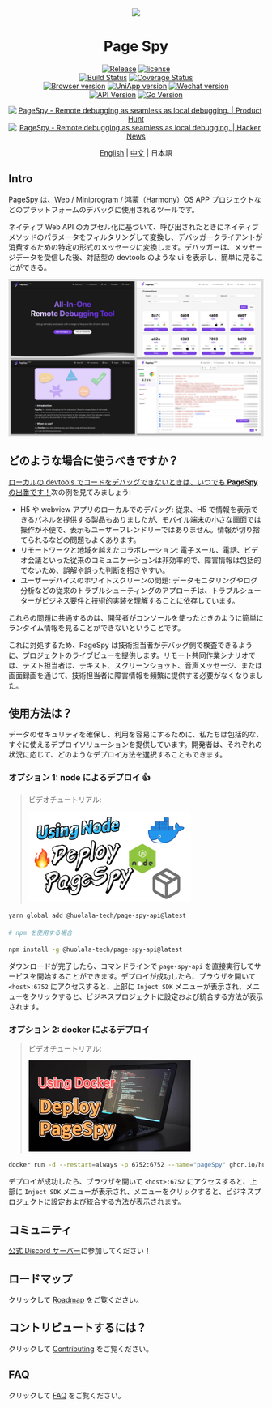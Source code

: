[page-spy]: https://github.com/HuolalaTech/page-spy.git 'page-spy'
[license-img]: https://img.shields.io/github/license/HuolalaTech/page-spy-web?label=License
[license-url]: https://github.com/HuolalaTech/page-spy-web/blob/main/LICENSE
[release-img]: https://img.shields.io/github/package-json/v/HuolalaTech/page-spy-web/release?label=Release
[release-url]: https://github.com/HuolalaTech/page-spy-web/blob/release/package.json
[download-img]: https://img.shields.io/npm/dw/%40huolala-tech/page-spy-api
[download-url]: https://www.npmjs.com/package/@huolala-tech/page-spy-api
[browser-ver-img]: https://img.shields.io/npm/v/@huolala-tech/page-spy-browser?label=page-spy-browser&color=orange
[browser-ver-url]: https://npmjs.com/package/@huolala-tech/page-spy-browser
[uniapp-ver-img]: https://img.shields.io/npm/v/@huolala-tech/page-spy-uniapp?label=page-spy-uniapp&color=#2B993A
[uniapp-ver-url]: https://npmjs.com/package/@huolala-tech/page-spy-uniapp
[wechat-ver-img]: https://img.shields.io/npm/v/@huolala-tech/page-spy-wechat?label=page-spy-wechat&color=#0CC160
[wechat-ver-url]: https://npmjs.com/package/@huolala-tech/page-spy-wechat
[sdk-build-img]: https://img.shields.io/github/actions/workflow/status/HuolalaTech/page-spy/coveralls.yml?logo=github&label=build
[sdk-build-url]: https://github.com/HuolalaTech/page-spy/actions/workflows/coveralls.yml
[sdk-coveralls-img]: https://img.shields.io/coverallsCoverage/github/HuolalaTech/page-spy?label=coverage&logo=coveralls
[sdk-coveralls-url]: https://coveralls.io/github/HuolalaTech/page-spy?branch=main
[api-ver-img]: https://img.shields.io/github/v/tag/HuolalaTech/page-spy-api?label=API%20version
[api-ver-url]: https://github.com/HuolalaTech/page-spy-api/tags
[api-go-img]: https://img.shields.io/github/go-mod/go-version/HuolalaTech/page-spy-api?label=go
[api-go-url]: https://github.com/HuolalaTech/page-spy-api/blob/master/go.mod

<div align="center">
  <img src="./logo.svg" height="100" />

  <h1>Page Spy</h1>

[![Release][release-img]][release-url]
[![license][license-img]][license-url] <br />
[![Build Status][sdk-build-img]][sdk-build-url]
[![Coverage Status][sdk-coveralls-img]][sdk-coveralls-url] <br />
[![Browser version][browser-ver-img]][browser-ver-url]
[![UniApp version][uniapp-ver-img]][uniapp-ver-url]
[![Wechat version][wechat-ver-img]][wechat-ver-url] <br />
[![API Version][api-ver-img]][api-ver-url]
[![Go Version][api-go-img]][api-go-url]

<a href="https://www.producthunt.com/posts/pagespy?utm_source=badge-featured&utm_medium=badge&utm_souce=badge-pagespy" target="_blank"><img src="https://api.producthunt.com/widgets/embed-image/v1/featured.svg?post_id=429852&theme=light" alt="PageSpy - Remote&#0032;debugging&#0032;as&#0032;seamless&#0032;as&#0032;local&#0032;debugging&#0046; | Product Hunt" height="36" /></a> <a href="https://news.ycombinator.com/item?id=38679798" target="_blank"><img src="https://hackernews-badge.vercel.app/api?id=38679798" alt="PageSpy - Remote&#0032;debugging&#0032;as&#0032;seamless&#0032;as&#0032;local&#0032;debugging&#0046; | Hacker News" height="36" /></a>

[English](./README.md) | [中文](./README_ZH.md) | 日本語

</div>

## Intro

PageSpy は、Web / Miniprogram / 鸿蒙（Harmony）OS APP プロジェクトなどのプラットフォームのデバッグに使用されるツールです。

ネイティブ Web API のカプセル化に基づいて、呼び出されたときにネイティブメソッドのパラメータをフィルタリングして変換し、デバッガークライアントが消費するための特定の形式のメッセージに変換します。デバッガーは、メッセージデータを受信した後、対話型の devtools のような ui を表示し、簡単に見ることができる。

![Home](./.github/assets/dashboard-en.png)

## どのような場合に使うべきですか？

<u>ローカルの devtools でコードをデバッグできないときは、いつでも **PageSpy** の出番です！</u>次の例を見てみましょう:

- H5 や webview アプリのローカルでのデバッグ: 従来、H5 で情報を表示できるパネルを提供する製品もありましたが、モバイル端末の小さな画面では操作が不便で、表示もユーザーフレンドリーではありません。情報が切り捨てられるなどの問題もよくあります。
- リモートワークと地域を越えたコラボレーション: 電子メール、電話、ビデオ会議といった従来のコミュニケーションは非効率的で、障害情報は包括的でないため、誤解や誤った判断を招きやすい。
- ユーザーデバイスのホワイトスクリーンの問題: データモニタリングやログ分析などの従来のトラブルシューティングのアプローチは、トラブルシューターがビジネス要件と技術的実装を理解することに依存しています。

これらの問題に共通するのは、開発者がコンソールを使ったときのように簡単にランタイム情報を見ることができないということです。

これに対処するため、PageSpy は技術担当者がデバッグ側で検査できるように、プロジェクトのライブビューを提供します。リモート共同作業シナリオでは、テスト担当者は、テキスト、スクリーンショット、音声メッセージ、または画面録画を通じて、技術担当者に障害情報を頻繁に提供する必要がなくなりました。

## 使用方法は？

データのセキュリティを確保し、利用を容易にするために、私たちは包括的な、すぐに使えるデプロイソリューションを提供しています。開発者は、それぞれの状況に応じて、どのようなデプロイ方法を選択することもできます。

### オプション 1: node によるデプロイ 👍

> ビデオチュートリアル:
>
> <a href="https://www.youtube.com/watch?v=5zVnFPjursQ" target="_blank"><img src="./.github/assets/video-node-en.jpg" width="320" /></a>

```bash
yarn global add @huolala-tech/page-spy-api@latest

# npm を使用する場合

npm install -g @huolala-tech/page-spy-api@latest
```

ダウンロードが完了したら、コマンドラインで `page-spy-api` を直接実行してサービスを開始することができます。デプロイが成功したら、ブラウザを開いて `<host>:6752` にアクセスすると、上部に `Inject SDK` メニューが表示され、メニューをクリックすると、ビジネスプロジェクトに設定および統合する方法が表示されます。

### オプション 2: docker によるデプロイ

> ビデオチュートリアル:
>
> <a href="https://www.youtube.com/watch?v=AYD84Kht5yA" target="_blank"><img src="./.github/assets/video-docker-en.jpg" width="320" /></a>

```bash
docker run -d --restart=always -p 6752:6752 --name="pageSpy" ghcr.io/huolalatech/page-spy-web:latest
```

デプロイが成功したら、ブラウザを開いて `<host>:6752` にアクセスすると、上部に `Inject SDK` メニューが表示され、メニューをクリックすると、ビジネスプロジェクトに設定および統合する方法が表示されます。

## コミュニティ

[公式 Discord サーバー](https://discord.gg/ERPpNZkX)に参加してください！

## ロードマップ

クリックして [Roadmap](https://github.com/orgs/HuolalaTech/projects/1) をご覧ください。

## コントリビュートするには？

クリックして [Contributing](./CONTRIBUTING.md) をご覧ください。

## FAQ

クリックして [FAQ](https://github.com/HuolalaTech/page-spy-web/wiki/faq) をご覧ください。
